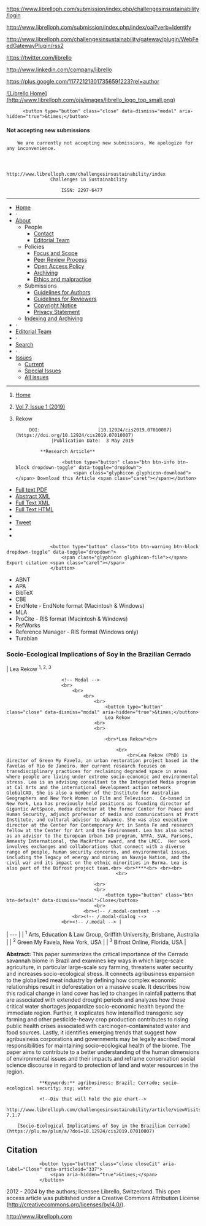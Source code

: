 <!-- Google Tag Manager -->
<noscript><iframe src="//www.googletagmanager.com/ns.html?id=GTM-KZQS36" height="0" width="0" style="display:none;visibility:hidden"></iframe></noscript>

<!-- End Google Tag Manager -->

<!-- AddThis Smart Layers BEGIN -->
<!-- Go to http://www.addthis.com/get/smart-layers to customize -->

<!-- AddThis Smart Layers END -->

<!--a target='blank' href="https://www.librelloph.com/submission/index.php/challengesinsustainability/author/submit">
                <img src="http://www.librelloph.com/ojs/images/submit.png" width="100px" height="31px" alt="Twitter"/>
            </a-->

https://www.librelloph.com/submission/index.php/challengesinsustainability/login

http://www.librelloph.com/submission/index.php/index/oai?verb=Identify

http://www.librelloph.com/challengesinsustainability/gateway/plugin/WebFeedGatewayPlugin/rss2

https://twitter.com/librello

http://www.linkedin.com/company/librello

https://plus.google.com/117721213017356591223?rel=author

[!\[Librello Home\](http://www.librelloph.com/ojs/images/librello_logo_top_small.png)](http://www.librelloph.com)

<!-- MODAL SUbmissions disabled -->

          <button type="button" class="close" data-dismiss="modal" aria-hidden="true">&times;</button>
          
#### Not accepting new submissions

        We are currently not accepting new submissions, We apologize for any inconvenience.

<!-- /.modal-content -->
    
<!-- /.modal-dialog -->
  
<!-- /.modal -->

# 
                                                    http://www.librelloph.com/challengesinsustainability/index
                    Challenges in Sustainability 

                        ISSN: 2297-6477

* * *

- [Home](http://www.librelloph.com/challengesinsustainability/index)
- ·
- [About](http://www.librelloph.com/challengesinsustainability/about)
    - People
        - [Contact](http://www.librelloph.com/challengesinsustainability/about/contact)
        - [Editorial Team](http://www.librelloph.com/challengesinsustainability/about/editorialTeam)
    - Policies
        - [Focus and Scope](http://www.librelloph.com/challengesinsustainability/about/editorialPolicies#focusAndScope)
        - [Peer Review Process](http://www.librelloph.com/challengesinsustainability/about/editorialPolicies#peerReviewProcess)
        - [Open Access Policy](http://www.librelloph.com/challengesinsustainability/about/editorialPolicies#openAccessPolicy)
        - [Archiving](http://www.librelloph.com/challengesinsustainability/about/editorialPolicies#archiving)
        - [Ethics and malpractice](http://www.librelloph.com/challengesinsustainability/pages/view/ethics_and_malpractice_guidelines)
    - Submissions
        - [Guidelines for Authors](/submission/public/ref_style/new_guidelines_for_authors.pdf)
        - [Guidelines
                                for Reviewers](/submission/public/ref_style/guidelines_for_reviewers.pdf)
        - [Copyright Notice](http://www.librelloph.com/challengesinsustainability/about/submissions#copyrightNotice)
        - [Privacy Statement](http://www.librelloph.com/challengesinsustainability/about/submissions#privacyStatement)
    - [Indexing and
                    Archiving](http://www.librelloph.com/challengesinsustainability/pages/view/indexArchive)
- ·
- [Editorial Team](http://www.librelloph.com/challengesinsustainability/about/editorialTeam)
- ·
- [Search](http://www.librelloph.com/challengesinsustainability/search)
- ·
- [Issues](http://www.librelloph.com/challengesinsustainability/issue/archive)
    - [Current](http://www.librelloph.com/challengesinsustainability/issue/current)
    - [Special
                    Issues](http://www.librelloph.com/challengesinsustainability/pages/view/specialissues)
    - [All
                    issues](http://www.librelloph.com/challengesinsustainability/issue/archive)

* * *

1. [Home](http://www.librelloph.com/challengesinsustainability/index)
2. [Vol 7, Issue 1 (2019)](http://www.librelloph.com/challengesinsustainability/issue/view/31)
3. Rekow

            DOI:                     [10.12924/cis2019.07010007](https://doi.org/10.12924/cis2019.07010007)
                    |Publication Date:  3 May 2019

                **Research Article**

                        <button type="button" class="btn btn-info btn-block dropdown-toggle" data-toggle="dropdown">
                            <span class="glyphicon glyphicon-download"></span> Download this Article <span class="caret"></span></button>
- [Full text PDF](http://www.librelloph.com/challengesinsustainability/article/download/cis-7.1.7/pdf)
- [Abstract XML](http://www.librelloph.com/challengesinsustainability/article/viewXML/cis-7.1.7/xml)
- [Full Text XML](http://www.librelloph.com/challengesinsustainability/article/view/cis-7.1.7/xml)
- [Full Text HTML](http://www.librelloph.com/challengesinsustainability/article/view/cis-7.1.7/html)
- 
- [Tweet](https://twitter.com/share)
- 
- 

                    <button type="button" class="btn btn-warning btn-block dropdown-toggle" data-toggle="dropdown">
                        <span class="glyphicon glyphicon-file"></span> Export citation <span class="caret"></span>
                    </button>
- ABNT
- APA
- BibTeX
- CBE
- EndNote - EndNote format (Macintosh & Windows)
- MLA
- ProCite - RIS format (Macintosh & Windows)
- RefWorks
- Reference Manager - RIS format (Windows only)
- Turabian

### Socio-Ecological Implications of Soy in the Brazilian Cerrado

| Lea Rekow
                                        <sup>
                        1, 2, 3</sup>

                        <!-- Modal -->
                        <br>
                            <br>
                                <br>
                                    <br>
                                        <button type="button" class="close" data-dismiss="modal" aria-hidden="true">&times;</button>
                                        Lea Rekow
                                    <br>
                                    <br>

                                        <br>*Lea Rekow*<br>
                                        
                                            <br>
                                                <br>Lea Rekow (PhD) is director of Green My Favela, an urban restoration project based in the favelas of Rio de Janeiro. Her current research focuses on transdisciplinary practices for reclaiming degraded space in areas where people are living under extreme socio-economic and environmental stress. Lea is an advising consultant to the Integrated Media program at Cal Arts and the international development action network GlobalCAD. She is also a member of the Institute for Australian Geographers and New York Women in Film and Television.  Co-based in New York, Lea has previously held positions as founding director of Gigantic ArtSpace, media director at the former Center for Peace and Human Security, adjunct professor of media and communications at Pratt Institute, and cultural advisor to Advance. She was also executive director at the Center for Contemporary Art in Santa Fe and research fellow at the Center for Art and the Environment. Lea has also acted as an advisor to the European Urban IxD program, NYFA, SVA, Parsons, Amnesty International, the MacArthur award, and the LMCC.  Her work involves exchanges and collaborations that connect with a diverse range of people, human security concerns, and environmental issues, including the legacy of energy and mining on Navajo Nation, and the civil war and its impact on the ethnic minorities in Burma. Lea is also part of the Bifrost project team.<br> <br>****<br> <br><br>
                                            <br>
                                        
                                    <br>
                                    <br>
                                        <button type="button" class="btn btn-default" data-dismiss="modal">Close</button>
                                    <br>
                                <br><!-- /.modal-content -->
                            <br><!-- /.modal-dialog -->
                        <br><!-- /.modal --> |
| --- |
| <sup>1</sup>
                Arts, Education & Law Group, Griffith University, Brisbane, Australia |
| <sup>2</sup>
                Green My Favela, New York, USA |
| <sup>3</sup>
                Bifrost Online, Florida, USA |

**Abstract:**
                    This paper summarizes the critical importance of the Cerrado savannah biome in Brazil and examines key ways in which large-scale agriculture, in particular large-scale soy farming, threatens water security and increases socio-ecological stress. It connects agribusiness expansion to the globalized meat industry by defining how complex economic relationships result in deforestation on a massive scale. It describes how this radical change in land cover has led to changes in rainfall patterns that are associated with extended drought periods and analyzes how these critical water shortages jeopardize socio-economic health beyond the immediate region. Further, it explicates how intensified transgenic soy farming and other pesticide-heavy crop production contributes to rising public health crises associated with carcinogen-contaminated water and food sources. Lastly, it identifies emerging trends that suggest how agribusiness corporations and governments may be legally ascribed moral responsibilities for maintaining socio-ecological health of the biome. The paper aims to contribute to a better understanding of the human dimensions of environmental issues and their impacts and reframe conservation social science discourse in regard to protection of land and water resources in the region.

                **Keywords:** agribusiness; Brazil; Cerrado; socio-ecological security; soy; water

                <!--Div that will hold the pie chart-->
                http://www.librelloph.com/challengesinsustainability/article/viewVisits/cis-7.1.7

        [Socio-Ecological Implications of Soy in the Brazilian Cerrado](https://plu.mx/plum/a/?doi=10.12924/cis2019.07010007)

## Citation

                <button type="button" class="close closeCit" aria-label="Close" data-articleid="337">
                    <span aria-hidden="true">&times;</span>
                </button>

<!-- content -->

<!-- main -->

<!-- body -->

 2012 - 2024  by the authors; licensee Librello, Switzerland. This open access article was published
under a Creative Commons Attribution License (http://creativecommons.org/licenses/by/4.0/).

http://www.librelloph.com

 <!-- container -->